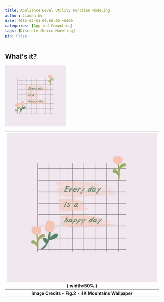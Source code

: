 ```yaml
---
title: Appliance Level Utility Function Modeling
author: Jiaman Wu
date: 2022-05-01 00:00:00 +0800
categories: [Applied Computing]
tags: [Discrete Choice Modeling]
pin: False
---
```


## What's it?
<img src="../assets/fig/1.jpg" alt="drawing" style="width:200px;"/>

| ![space-1.jpg](../assets/fig/1.jpg){ width=50% }|
|:--:|
| <b>Image Credits - Fig.2 - 4K Mountains Wallpaper</b>|

